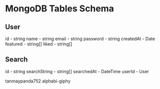 # MongoDB Tables Schema

## User
id - string
name - string
email - string
password - string
createdAt - Date
featured - string[]
liked - string[]

## Search
id - string
searchString - string[]
searchedAt - DateTime
userId - User


tanmaypanda752
alphabi-giphy